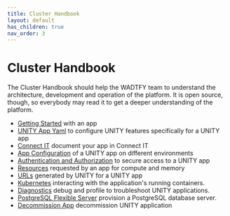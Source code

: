 ```yaml
---
title: Cluster Handbook
layout: default
has_children: true
nav_order: 3
---
```


<!-- DOCTOC SKIP -->

# Cluster Handbook

The Cluster Handbook should help the WADTFY team to understand the architecture, development and operation of the
platform. It is open source, though, so everybody may read it to get a deeper understanding of the platform.

* [Getting Started](getting-started.html) with an app
* [UNITY App Yaml](unity-app-yaml.html) to configure UNITY features specifically for a UNITY app
* [Connect IT](connect-it.html) document your app in Connect IT
* [App Configuration](app-configuration.html) of a UNITY app on different environments
* [Authentication and Authorization](authentication-and-authorization.html) to secure access to a UNITY app
* [Resources](resources.html) requested by an app for compute and memory
* [URLs](urls.html) generated by UNITY for a UNITY app
* [Kubernetes](kubernetes.html) interacting with the application's running containers.
* [Diagnostics](diagnostics.html) debug and profile to troubleshoot UNITY applications.
* [PostgreSQL Flexible Server](postgresql-flexible-server.html) provision a PostgreSQL database server.
* [Decommission App](decommission-app.html) decommission UNITY application

<!--
verify the nav_order by running (-E is for --regexp-extended)

grep "nav_order:" *.md | sed -E 's/(.*):nav_order: ([0-9]+).*/\2 \1/' | sort -V
-->
